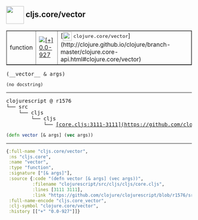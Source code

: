 ## <img width="48px" valign="middle" src="http://i.imgur.com/Hi20huC.png"> cljs.core/vector

 <table border="1">
<tr>
<td>function</td>
<td><a href="https://github.com/cljsinfo/api-refs/tree/0.0-927"><img valign="middle" alt="[+] 0.0-927" src="https://img.shields.io/badge/+-0.0--927-lightgrey.svg"></a> </td>
<td>
[<img height="24px" valign="middle" src="http://i.imgur.com/1GjPKvB.png"> <samp>clojure.core/vector</samp>](http://clojure.github.io/clojure/branch-master/clojure.core-api.html#clojure.core/vector)
</td>
</tr>
</table>

 <samp>
(__vector__ & args)<br>
</samp>

```
(no docstring)
```

---

 <pre>
clojurescript @ r1576
└── src
    └── cljs
        └── cljs
            └── <ins>[core.cljs:3111-3111](https://github.com/clojure/clojurescript/blob/r1576/src/cljs/cljs/core.cljs#L3111-L3111)</ins>
</pre>

```clj
(defn vector [& args] (vec args))
```


---

```clj
{:full-name "cljs.core/vector",
 :ns "cljs.core",
 :name "vector",
 :type "function",
 :signature ["[& args]"],
 :source {:code "(defn vector [& args] (vec args))",
          :filename "clojurescript/src/cljs/cljs/core.cljs",
          :lines [3111 3111],
          :link "https://github.com/clojure/clojurescript/blob/r1576/src/cljs/cljs/core.cljs#L3111-L3111"},
 :full-name-encode "cljs.core_vector",
 :clj-symbol "clojure.core/vector",
 :history [["+" "0.0-927"]]}

```

